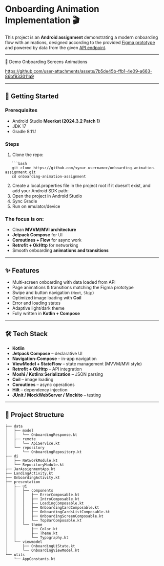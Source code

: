 # Onboarding Animation Implementation 🎬

This project is an **Android assignment** demonstrating a modern onboarding flow with animations, designed according to the provided [Figma prototype](https://www.figma.com/design/ampUCP1qi5pGxZvmiG7jh1/Jar_Dev_Assignment?node-id=0-1&t=RHfHy407LYpnZIt4-1) and powered by data from the given [API endpoint](https://api.npoint.io/796729cca6c55a7d089e).

---
📸 Demo
Onboarding Screens	Animations


https://github.com/user-attachments/assets/7b5de45b-ffb1-4e09-a663-86bf933011a9

---
## 🚀 Getting Started

### Prerequisites
- Android Studio **Meerkat (2024.3.2 Patch 1)**
- JDK 17
- Gradle 8.11.1

### Steps
1. Clone the repo:
```
   ```bash
   git clone https://github.com/<your-username>/onboarding-animation-assignment.git
   cd onboarding-animation-assignment
```
2. Create a local.properties file in the project root if it doesn’t exist, and add your Android SDK path:
3. Open the project in Android Studio
4. Sync Gradle
5. Run on emulator/device
 
### The focus is on:
- Clean **MVVM/MVI architecture**
- **Jetpack Compose** for UI
- **Coroutines + Flow** for async work
- **Retrofit + OkHttp** for networking
- Smooth onboarding **animations and transitions**

---

## ✨ Features

- Multi-screen onboarding with data loaded from API
- Page animations & transitions matching the Figma prototype
- Swipe and button navigation (`Next`, `Skip`)
- Optimized image loading with **Coil**
- Error and loading states
- Adaptive light/dark theme
- Fully written in **Kotlin + Compose**

---

## 🛠️ Tech Stack

- **Kotlin**
- **Jetpack Compose** – declarative UI
- **Navigation-Compose** – in-app navigation
- **ViewModel + StateFlow** – state management (MVVM/MVI style)
- **Retrofit + OkHttp** – API integration
- **Moshi / Kotlinx Serialization** – JSON parsing
- **Coil** – image loading
- **Coroutines** – async operations
- **Hilt** – dependency injection
- **JUnit / MockWebServer / Mockito** – testing

---

## 📂 Project Structure
```text
├── data
│   ├── model
│   │   └── OnboardingResponse.kt
│   ├── remote
│   │   └── ApiService.kt
│   └── repository
│       └── OnboardingRepository.kt
├── di
│   ├── NetworkModule.kt
│   └── RepositoryModule.kt
├── JarAssignmentApp.kt
├── LandingActivity.kt
├── OnboardingActivity.kt
├── presentation
│   ├── ui
│   │   ├── components
│   │   │   ├── ErrorComposable.kt
│   │   │   ├── IntroComposable.kt
│   │   │   ├── LoadingComposable.kt
│   │   │   ├── OnboardingCardComposable.kt
│   │   │   ├── OnboardingCardsListComposable.kt
│   │   │   ├── OnboardingScreenComposable.kt
│   │   │   └── TopBarComposable.kt
│   │   └── theme
│   │       ├── Color.kt
│   │       ├── Theme.kt
│   │       └── Typography.kt
│   └── viewmodel
│       ├── OnboardingUiState.kt
│       └── OnboardingViewModel.kt
└── utils
    └── AppConstants.kt
```



